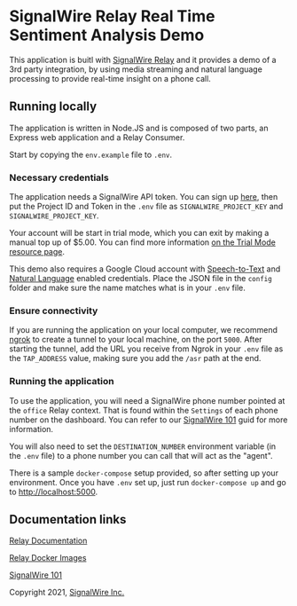 # SignalWire Relay Real Time Sentiment Analysis Demo

This application is buitl with [SignalWire Relay](https://docs.signalwire.com/topics/relay/#relay-documentation) and it provides a demo of a 3rd party integration, by using media streaming and natural language processing to provide real-time insight on a phone call.
## Running locally

The application is written in Node.JS and is composed of two parts, an Express web application and a Relay Consumer.

Start by copying the `env.example` file to `.env`.
### Necessary credentials

The application needs a SignalWire API token. You can sign up [here](https://signalwire.com/signup), then put the Project ID and Token in the `.env` file as `SIGNALWIRE_PROJECT_KEY` and `SIGNALWIRE_PROJECT_KEY`.

Your account will be start in trial mode, which you can exit by making a manual top up of $5.00. You can find more information [on the Trial Mode resource page](https://signalwire.com/resources/getting-started/trial-mode).

This demo also requires a Google Cloud account with [Speech-to-Text](https://cloud.google.com/speech-to-text) and [Natural Language](https://cloud.google.com/natural-language) enabled credentials. Place the JSON file in the `config` folder and make sure the name matches what is in your `.env` file.

### Ensure connectivity

If you are running the application on your local computer, we recommend [ngrok](https://ngrok.com/) to create a tunnel to your local machine, on the port `5000`. After starting the tunnel, add the URL you receive from Ngrok in your `.env` file as the `TAP_ADDRESS` value, making sure you add the `/asr` path at the end.

### Running the application

To use the application, you will need a SignalWire phone number pointed at the `office` Relay context. That is found within the `Settings` of each phone number on the dashboard. You can refer to our [SignalWire 101](https://signalwire.com/resources/getting-started/signalwire-101) guid for more information.

You will also need to set the `DESTINATION_NUMBER` environment variable (in the `.env` file) to a phone number you can call that will act as the "agent".

There is a sample `docker-compose` setup provided, so after setting up your environment. Once you have `.env` set up, just run `docker-compose up` and go to [http://localhost:5000](http://localhost:5000).

## Documentation links

[Relay Documentation](https://docs.signalwire.com/topics/relay/#relay-documentation)

[Relay Docker Images](https://github.com/signalwire/signalwire-relay-docker)

[SignalWire 101](https://signalwire.com/resources/getting-started/signalwire-101)

Copyright 2021, [SignalWire Inc.](https://signalwire.com)